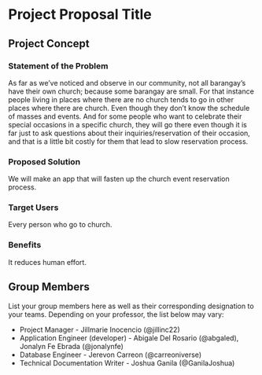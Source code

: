 # Project Proposal Title

## Project Concept

### Statement of the Problem
 As far as we’ve noticed and observe in our community, not all barangay’s have their own church; because some barangay are small. For that instance people living in places where there are no church tends to go in other places where there are church. Even though they don’t know the schedule of masses and events. And for some people who want to celebrate their special occasions in a specific church, they will go there even though it is far just to ask questions about their inquiries/reservation of their occasion, and that is a little bit costly for them that lead to slow reservation process.

### Proposed Solution
 We will make an app that will fasten up the church event reservation process.

### Target Users
 Every person who go to church.
### Benefits
 It reduces human effort.

## Group Members
List your group members here as well as their corresponding designation to your teams. Depending on your professor, the list below may vary:
- Project Manager - Jillmarie Inocencio (@jillinc22)
- Application Engineer (developer) - Abigale Del Rosario (@abgaled), Jonalyn Fe Ebrada (@jonalynfe)
- Database Engineer - Jerevon Carreon (@carreoniverse)
- Technical Documentation Writer - Joshua Ganila (@GanilaJoshua)
